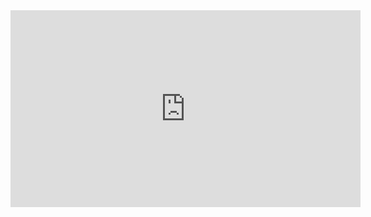 <iframe width="560" height="315" src="https://www.youtube.com/embed/J6N6-u6cg_k" title="YouTube video player" frameborder="0" allow="accelerometer; autoplay; clipboard-write; encrypted-media; gyroscope; picture-in-picture" allowfullscreen></iframe>